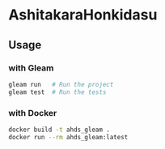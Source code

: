 # AshitakaraHonkidasu

## Usage

### with Gleam

```sh
gleam run   # Run the project
gleam test  # Run the tests
```

### with Docker

```sh
docker build -t ahds_gleam .
docker run --rm ahds_gleam:latest
```

